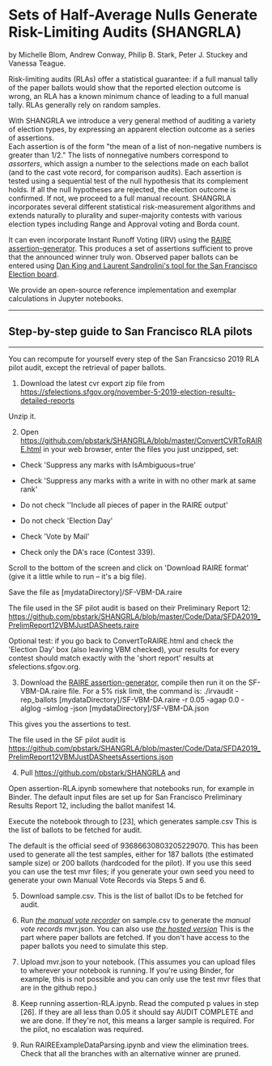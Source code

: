 # Sets of Half-Average Nulls Generate Risk-Limiting Audits (SHANGRLA)

by Michelle Blom, Andrew Conway, Philip B. Stark, Peter J. Stuckey and Vanessa Teague. 

Risk-limiting audits (RLAs) offer a statistical guarantee: if a full manual tally of the paper ballots would show that the reported election outcome is wrong, an RLA has a known minimum chance of leading to a full manual tally.
RLAs generally rely on random samples.

With SHANGRLA we introduce a very general method of auditing a variety of election types, by expressing an apparent election outcome as a series of assertions.  
Each assertion is of the form "the mean of a list of non-negative numbers is
greater than 1/2."
The lists of nonnegative numbers correspond to _assorters_, which assign
a number to the selections made on each ballot (and to the cast vote record, for comparison audits).
Each assertion is tested using a sequential test of the null hypothesis that its complement holds.
If all the null hypotheses are rejected, the election outcome is confirmed. 
If not, we proceed to a full manual recount.
SHANGRLA incorporates several different statistical 
risk-measurement algorithms and extends naturally to plurality and super-majority 
contests with various election types including Range and Approval voting and Borda count.  

It can even incorporate Instant Runoff Voting (IRV) using the 
[RAIRE assertion-generator](https://github.com/michelleblom/audit-irv-cp).  This produces a set of assertions sufficient to prove that the announced winner truly won.  Observed paper ballots can be entered using [Dan King and Laurent Sandrolini's tool for the San Francisco Election board](https://rla.vptech.io/home).

We provide an open-source reference implementation and exemplar calculations in Jupyter notebooks.

----------------------------------------------------

## Step-by-step guide to San Francisco RLA pilots

----------------------------------------------------

You can recompute for yourself every step of the San Francsicso 2019 RLA pilot audit, except the retrieval of paper ballots.

1. Download the latest cvr export zip file from 
https://sfelections.sfgov.org/november-5-2019-election-results-detailed-reports

Unzip it.

2. Open  https://github.com/pbstark/SHANGRLA/blob/master/ConvertCVRToRAIRE.html
in your web browser, enter the files you just unzipped, set:
- Check 'Suppress any marks with IsAmbiguous=true'
- Check 'Suppress any marks with a write in with no other mark at same rank'
- Do not check ''Include all pieces of paper in the RAIRE output'

- Do not check 'Election Day'
- Check 'Vote by Mail'

- Check only the DA's race (Contest 339).

Scroll to the bottom of the screen and click on 'Download RAIRE format' (give it a little while to run – it's a big file).

Save the file as [mydataDirectory]/SF-VBM-DA.raire

The file used in the SF pilot audit is based on their Preliminary Report 12:  https://github.com/pbstark/SHANGRLA/blob/master/Code/Data/SFDA2019_PrelimReport12VBMJustDASheets.raire

Optional test: if you go back to ConvertToRAIRE.html and check the 'Election Day' box (also leaving VBM checked), your results for every contest should match exactly with the 'short report' results at sfelections.sfgov.org. 

3. Download the [RAIRE assertion-generator](https://github.com/michelleblom/audit-irv-cp), compile then run it on the SF-VBM-DA.raire file.  For a 5% risk limit, the command is:
./irvaudit -rep_ballots [mydataDirectory]/SF-VBM-DA.raire -r 0.05 -agap 0.0 -alglog -simlog -json [mydataDirectory]/SF-VBM-DA.json

This gives you the assertions to test.

The file used in the SF pilot audit is 
https://github.com/pbstark/SHANGRLA/blob/master/Code/Data/SFDA2019_PrelimReport12VBMJustDASheetsAssertions.json

4. Pull https://github.com/pbstark/SHANGRLA and

Open assertion-RLA.ipynb somewhere that notebooks run, for example in Binder.
The default input files are set up for San Francisco Preliminary Results Report 12, including the ballot manifest 14.

Execute the notebook through to [23], which generates sample.csv
This is the list of ballots to be fetched for audit.

The default is the official seed of 93686630803205229070.  This has been used to generate all the test samples, either for 187 ballots (the estimated sample size) or 200 ballots (hardcoded for the pilot).  If you use this seed you can use the test mvr files; if you generate your own seed you need to generate your own Manual Vote Records via Steps 5 and 6.

5.  Download sample.csv.  This is
the list of ballot IDs to be fetched for audit.

6. Run *[the manual vote recorder](https://github.com/dan-king/RLA-MVR)* on sample.csv to generate the *manual vote records* mvr.json.  You can also use *[the hosted version](https://rla.vptech.io)*
This is the part where paper ballots are fetched.  If you don't have access to the paper ballots you need to simulate this step.

7. Upload mvr.json to your notebook.  (This assumes you can upload files to wherever your notebook is running.  If you're using Binder, for example, this is not possible and you can only use the test mvr files that are in the github repo.)

8.  Keep running assertion-RLA.ipynb.  Read the computed p values in step [26].  If they are all less than 0.05 it should say AUDIT COMPLETE and we are done.  If they're not, this means a larger sample is required. For the pilot, no escalation was required.

9.  Run RAIREExampleDataParsing.ipynb and view the elimination trees.  Check that all the branches with an alternative winner are pruned.
